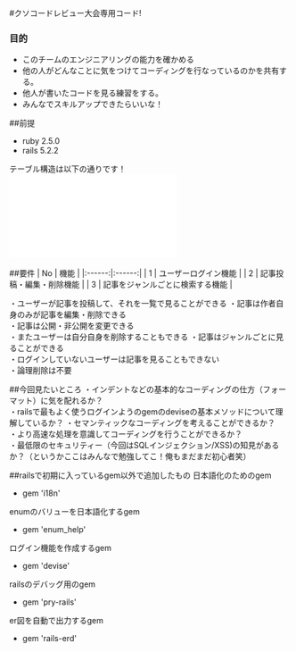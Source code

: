 #クソコードレビュー大会専用コード!
### 目的
- このチームのエンジニアリングの能力を確かめる
- 他の人がどんなことに気をつけてコーディングを行なっているのかを共有する。
- 他人が書いたコードを見る練習をする。
- みんなでスキルアップできたらいいな！

##前提
- ruby 2.5.0  
- rails 5.2.2  

テーブル構造は以下の通りです！  
![テーブル構造](erd.pdf)  

##要件
| No | 機能 |
|:------:|:------:|
| 1 | ユーザーログイン機能 |
| 2 | 記事投稿・編集・削除機能 |
| 3 | 記事をジャンルごとに検索する機能 |

・ユーザーが記事を投稿して、それを一覧で見ることができる
・記事は作者自身のみが記事を編集・削除できる  
・記事は公開・非公開を変更できる  
・またユーザーは自分自身を削除することもできる
・記事はジャンルごとに見ることができる  
・ログインしていないユーザーは記事を見ることもできない  
・論理削除は不要  


##今回見たいところ
・インデントなどの基本的なコーディングの仕方（フォーマット）に気を配れるか？  
・railsで最もよく使うログインようのgemのdeviseの基本メソッドについて理解しているか？
・セマンティックなコーディングを考えることができるか？  
・より高速な処理を意識してコーディングを行うことができるか？  
・最低限のセキュリティー（今回はSQLインジェクション/XSS)の知見があるか？（というかここはみんなで勉強してこ！俺もまだまだ初心者笑）  


##railsで初期に入っているgem以外で追加したもの
日本語化のためのgem  
- gem 'i18n'  

enumのバリューを日本語化するgem  
- gem 'enum_help'  

ログイン機能を作成するgem
- gem 'devise'  

railsのデバッグ用のgem
- gem 'pry-rails'  

er図を自動で出力するgem  
- gem 'rails-erd'  
